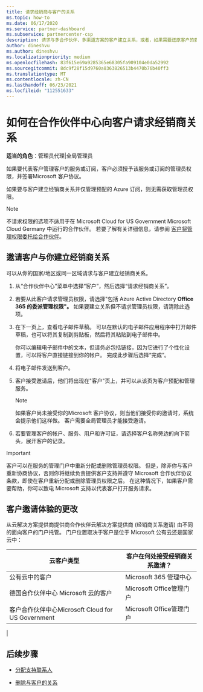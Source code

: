 ```yaml
---
title: 请求经销商与客户的关系
ms.topic: how-to
ms.date: 06/17/2020
ms.service: partner-dashboard
ms.subservice: partnercenter-csp
description: 请求与多合作伙伴、多渠道方案的客户建立关系，或者，如果需要还原客户的委派管理员权限，
author: dineshvu
ms.author: dineshvu
ms.localizationpriority: medium
ms.openlocfilehash: 83f615e69a9285365e68305fa909104e0da52992
ms.sourcegitcommit: 8dc9f28f15d9760a8363826513b4470b76b40ff3
ms.translationtype: MT
ms.contentlocale: zh-CN
ms.lasthandoff: 06/23/2021
ms.locfileid: "112551633"
---
```

# <a name="how-to-request-a-reseller-relationship-from-a-customer-in-partner-center"></a>如何在合作伙伴中心向客户请求经销商关系

**适当的角色**：管理员代理|全局管理员

如果要代表客户管理客户的服务或订阅，客户必须授予该服务或订阅的管理员权限，并签署Microsoft 客户协议。

如果要与客户建立经销商关系并仅管理预配的 Azure 订阅，则无需获取管理员权限。

>[!NOTE] 
>不请求权限的选项不适用于在 Microsoft Cloud for US Government Microsoft Cloud Germany 中运行的合作伙伴。 若要了解有关详细信息，请参阅 [客户将管理权限委托给合作伙伴](customers-revoke-admin-privileges.md)。

## <a name="invite-a-customer-to-establish-a-reseller-relationship-with-you"></a>邀请客户与你建立经销商关系

可以从你的国家/地区或同一区域请求与客户建立经销商关系。

1. 从“合作伙伴中心”菜单中选择“客户”，然后选择“请求经销商关系”。

2. 若要从此客户请求管理员权限，请选择"包括 Azure Active Directory **Office 365 的委派管理权限"。** 如果要建立关系但不请求管理员权限，请清除此选项。

3. 在下一页上，查看电子邮件草稿。 可以在默认的电子邮件应用程序中打开邮件草稿，也可以将其复制到剪贴板，然后将其粘贴到电子邮件中。

   你可以编辑电子邮件中的文本，但请务必包括链接，因为它进行了个性化设置，可以将客户直接链接到你的帐户。 完成此步骤后选择“完成”。

4. 将电子邮件发送到客户。

5. 客户接受邀请后，他们将出现在"客户"页上，并可以从该页为客户预配和管理服务。

   > [!NOTE]
   > 如果客户尚未接受你的Microsoft 客户协议，则当他们接受你的邀请时，系统会提示他们这样做。 客户需要全局管理员才能接受邀请。

6. 若要管理客户的帐户、服务、用户和许可证，请选择客户名称旁边的向下箭头，展开客户的记录。

> [!IMPORTANT]  
> 客户可以在服务的管理门户中重新分配或删除管理员权限。 但是，除非你与客户重新协商协议，否则你将继续负责提供客户支持并遵守 Microsoft 合作伙伴协议 条款，即使在客户重新分配或删除管理员权限之后。 在这种情况下，如果客户需要帮助，你可以致电 Microsoft 支持以代表客户打开服务请求。

## <a name="changes-to-the-customer-invitation-experience"></a>客户邀请体验的更改

从云解决方案提供商提供商合作伙伴云解决方案提供商 (经销商关系邀请) 由不同的面向客户的门户托管。 门户位置取决于客户是位于 Microsoft 公有云还是国家云中：

|云客户类型  | 客户在何处接受经销商关系邀请？ |
|---------|---------
| 公有云中的客户 | Microsoft 365 管理中心 |
| 德国合作伙伴中心 Microsoft 云的客户 | Microsoft Office管理门户 |
| 客户合作伙伴中心Microsoft Cloud for US Government | Microsoft Office管理门户 |
|

## <a name="next-steps"></a>后续步骤

- [分配支持联系人](assign-support-contacts.md)

- [删除与客户的关系](remove-a-relationship.md)
